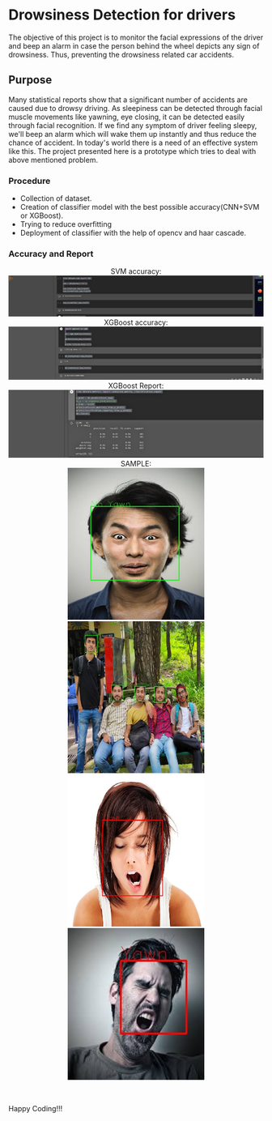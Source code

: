 # Drowsiness Detection for drivers
The objective of this project is to monitor the facial expressions of the driver and beep an alarm in case the person behind the wheel depicts any sign of drowsiness. Thus, preventing the drowsiness related car accidents.

## Purpose
Many statistical reports show that a significant number of accidents are caused due to drowsy driving. As sleepiness can be detected through facial muscle movements like yawning, eye closing, it can be detected easily through facial recognition. If we find any symptom of driver feeling sleepy, we'll beep an alarm which will wake them up instantly and thus reduce the chance of accident. In today's world there is a need of an effective system like this. The project presented here is a prototype which tries to deal with above mentioned problem.

### Procedure
- Collection of dataset.
- Creation of classifier model with the best possible accuracy(CNN+SVM or XGBoost).
- Trying to reduce overfitting
- Deployment of classifier with the help of opencv and haar cascade.

### Accuracy and Report
<p align="center">
  SVM accuracy:
  <img src="https://github.com/RC99/Drowsiness-Detector/blob/master/Output_images/Screenshot%20(118).png">
  XGBoost accuracy:
  <img src="https://github.com/RC99/Drowsiness-Detector/blob/master/Output_images/Screenshot%20(119).png">
  XGBoost Report:
  <img src="https://github.com/RC99/Drowsiness-Detector/blob/master/Output_images/Screenshot%20(120).png">
  SAMPLE:<br/>
  <img src="https://github.com/RC99/Drowsiness-Detector/blob/master/Output_images/output/13.jpg" width=270 height=300 />
  <img src="https://github.com/RC99/Drowsiness-Detector/blob/master/Output_images/output/19.jpeg" width=270 height=300 />
  <img src="https://github.com/RC99/Drowsiness-Detector/blob/master/Output_images/output/21.jpg" width=270 height=300 />
  <img src="https://github.com/RC99/Drowsiness-Detector/blob/master/Output_images/output/images%20(69).jpeg" width=270 height=300 />
</p>
<br/>

Happy Coding!!!
